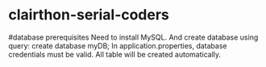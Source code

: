 # clairthon-serial-coders

#database prerequisites
Need to install MySQL. 
And create database using query: create database myDB;
In application.properties, database credentials must be valid.
All table will be created automatically.
